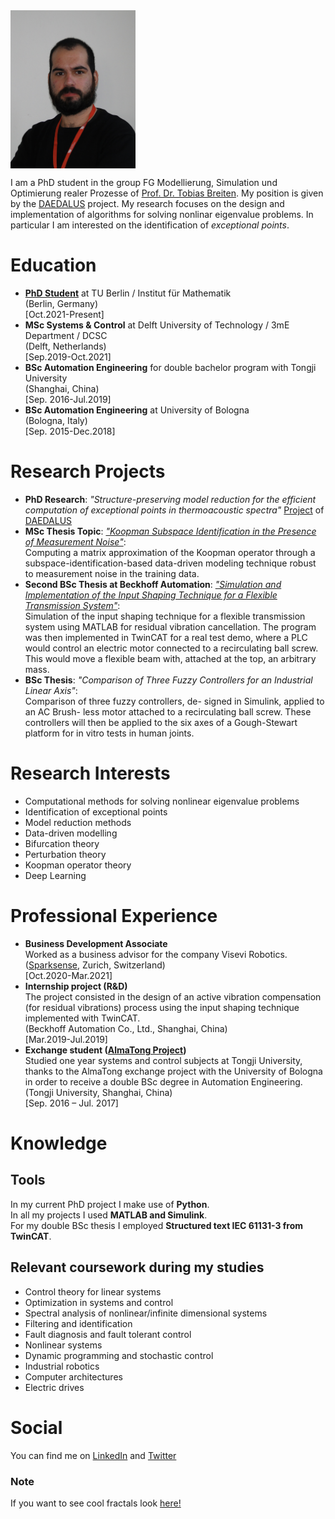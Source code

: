 <img src="DSC00627.jpg" width="200" align="center">


I am a PhD student in the group FG Modellierung, Simulation und Optimierung realer Prozesse of [Prof. Dr. Tobias Breiten](https://www.math.tu-berlin.de/?id=214242). My position is given by the [DAEDALUS](https://daedalus.berlin/) project. My research focuses on the design and implementation of algorithms for solving nonlinar eigenvalue problems. In particular I am interested on the identification of _exceptional points_. 


# Education
- [**PhD Student**](https://www.math.tu-berlin.de/fachgebiete_ag_modnumdiff/fg_breiten/v_menue/mitarbeiterinnen/alessandro_borghi/home/) at TU Berlin / Institut für Mathematik  <br/>(Berlin, Germany) <br/>[Oct.2021-Present]
- **MSc Systems & Control** at Delft University of Technology / 3mE Department / DCSC <br/>(Delft, Netherlands) <br/>[Sep.2019-Oct.2021]
- **BSc Automation Engineering** for double bachelor program with Tongji University <br/>(Shanghai, China) <br/>[Sep. 2016-Jul.2019]
- **BSc Automation Engineering** at University of Bologna <br/>(Bologna, Italy) <br/>[Sep. 2015-Dec.2018]

# Research Projects
- **PhD Research**: _"Structure-preserving model reduction for the efficient computation of exceptional points in thermoacoustic spectra"_ [Project](https://daedalus.berlin/projects/) of [DAEDALUS](https://daedalus.berlin/)
- **MSc Thesis Topic**: [_"Koopman Subspace Identification in the Presence of Measurement Noise"_](https://repository.tudelft.nl/islandora/object/uuid:22250d5c-875c-44a9-adf4-d643a6a08dba?collection=education): <br/> Computing a matrix approximation of the Koopman operator through a subspace-identification-based data-driven modeling technique robust to measurement noise in the training data.
- **Second BSc Thesis at Beckhoff Automation**: [_"Simulation and Implementation of the Input Shaping Technique for a Flexible Transmission System"_](https://www.researchgate.net/publication/357827921_Simulation_and_Implementation_of_the_Input_Shaping_Technique_for_a_Flexible_Transmission_System): <br/>
Simulation of the input shaping technique for a flexible transmission system using MATLAB for residual vibration cancellation. The program was then implemented in TwinCAT for a real test demo, where a PLC would control an electric motor connected to a recirculating ball screw. This would move a flexible beam with, attached at the top, an arbitrary mass.
- **BSc Thesis**: _"Comparison of Three Fuzzy Controllers for an Industrial Linear Axis"_: <br/> Comparison of three fuzzy controllers, de-
signed in Simulink, applied to an AC Brush-
less motor attached to a recirculating ball
screw. These controllers will then be applied
to the six axes of a Gough-Stewart platform
for in vitro tests in human joints.

# Research Interests
- Computational methods for solving nonlinear eigenvalue problems
- Identification of exceptional points
- Model reduction methods
- Data-driven modelling
- Bifurcation theory
- Perturbation theory
- Koopman operator theory
- Deep Learning 

# Professional Experience
- **Business Development Associate** <br/> Worked as a business advisor for the company Visevi Robotics. <br/>([Sparksense](https://sparksense.co/), Zurich, Switzerland) <br/>[Oct.2020-Mar.2021]
- **Internship project (R&D)** <br/> The project consisted
in the design of an active vibration compensation (for residual vibrations)
process using the input shaping technique implemented with TwinCAT. <br/>(Beckhoff Automation Co., Ltd., Shanghai, China) <br/>[Mar.2019-Jul.2019]
- **Exchange student ([AlmaTong Project](https://corsi.unibo.it/2cycle/AutomationEngineering/opportunities-multiple-degree-programme))** <br/> Studied one year systems and control subjects at Tongji University, thanks
to the AlmaTong exchange project with the University of
Bologna in order to receive a double BSc degree in Automation Engineering. <br/>(Tongji University, Shanghai, China) <br/>[Sep. 2016 – Jul. 2017] 

# Knowledge
## Tools
In my current PhD project I make use of **Python**. <br/>
In all my projects I used **MATLAB and Simulink**. <br/>
For my double BSc thesis I employed **Structured text IEC 61131-3 from TwinCAT**.
## Relevant coursework during my studies
- Control theory for linear systems 
- Optimization in systems and control
- Spectral analysis of nonlinear/infinite dimensional systems
- Filtering and identification
- Fault diagnosis and fault tolerant control
- Nonlinear systems
- Dynamic programming and stochastic control 
- Industrial robotics
- Computer architectures 
- Electric drives

# Social
You can find me on [LinkedIn](http://linkedin.com/in/alessandro-borghi-736ab9b4) and [Twitter](https://twitter.com/alleborghi1996)

### Note
If you want to see cool fractals look [here!](interestingfigures.md)

<!-- ## Welcome to GitHub Pages

You can use the [editor on GitHub](https://github.com/FordMoriarty/FordMoriarty.github.io/edit/main/README.md) to maintain and preview the content for your website in Markdown files.

Whenever you commit to this repository, GitHub Pages will run [Jekyll](https://jekyllrb.com/) to rebuild the pages in your site, from the content in your Markdown files.

### Markdown

Markdown is a lightweight and easy-to-use syntax for styling your writing. It includes conventions for

```markdown
Syntax highlighted code block

# Header 1
## Header 2
### Header 3

- Bulleted
- List

1. Numbered
2. List

**Bold** and _Italic_ and `Code` text

[Link](url) and ![Image](src)
```

For more details see [Basic writing and formatting syntax](https://docs.github.com/en/github/writing-on-github/getting-started-with-writing-and-formatting-on-github/basic-writing-and-formatting-syntax).

### Jekyll Themes

Your Pages site will use the layout and styles from the Jekyll theme you have selected in your [repository settings](https://github.com/FordMoriarty/FordMoriarty.github.io/settings/pages). The name of this theme is saved in the Jekyll `_config.yml` configuration file.

### Support or Contact

Having trouble with Pages? Check out our [documentation](https://docs.github.com/categories/github-pages-basics/) or [contact support](https://support.github.com/contact) and we’ll help you sort it out.-->
